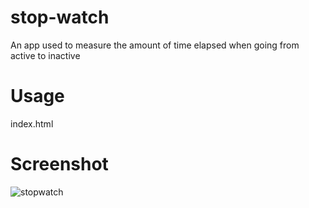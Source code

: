 # stop-watch
An app used to measure the amount of time elapsed when going from active to inactive

# Usage
index.html

# Screenshot
![stopwatch](https://user-images.githubusercontent.com/31448950/33103693-a5a5c7fc-ced8-11e7-8f6a-545a13d9ea75.gif)
